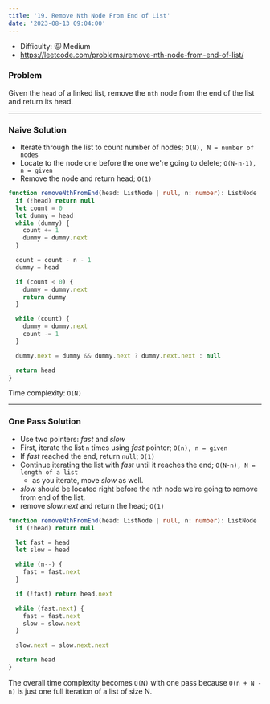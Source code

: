```yaml
---
title: '19. Remove Nth Node From End of List'
date: '2023-08-13 09:04:00'
---
```


- Difficulty: 😾 Medium
- https://leetcode.com/problems/remove-nth-node-from-end-of-list/

### Problem

Given the `head` of a linked list, remove the `nth` node from the end of the list and return its head.

---

### Naive Solution

- Iterate through the list to count number of nodes; `O(N), N = number of nodes`
- Locate to the node one before the one we're going to delete; `O(N-n-1), n = given`
- Remove the node and return head; `O(1)`

```ts
function removeNthFromEnd(head: ListNode | null, n: number): ListNode | null {
  if (!head) return null
  let count = 0
  let dummy = head
  while (dummy) {
    count += 1
    dummy = dummy.next
  }

  count = count - n - 1
  dummy = head

  if (count < 0) {
    dummy = dummy.next
    return dummy
  }

  while (count) {
    dummy = dummy.next
    count -= 1
  }

  dummy.next = dummy && dummy.next ? dummy.next.next : null

  return head
}
```

Time complexity: `O(N)`

---

### One Pass Solution

- Use two pointers: _fast_ and _slow_
- First, iterate the list `n` times using _fast_ pointer; `O(n), n = given`
- If _fast_ reached the end, return `null`; `O(1)`
- Continue iterating the list with _fast_ until it reaches the end; `O(N-n), N = length of a list`
  - as you iterate, move _slow_ as well.
- _slow_ should be located right before the nth node we're going to remove from end of the list.
- remove _slow.next_ and return the head; `O(1)`

```ts
function removeNthFromEnd(head: ListNode | null, n: number): ListNode | null {
  if (!head) return null

  let fast = head
  let slow = head

  while (n--) {
    fast = fast.next
  }

  if (!fast) return head.next

  while (fast.next) {
    fast = fast.next
    slow = slow.next
  }

  slow.next = slow.next.next

  return head
}
```

The overall time complexity becomes `O(N)` with one pass because `O(n + N - n)` is just one full iteration of a list of size N.
